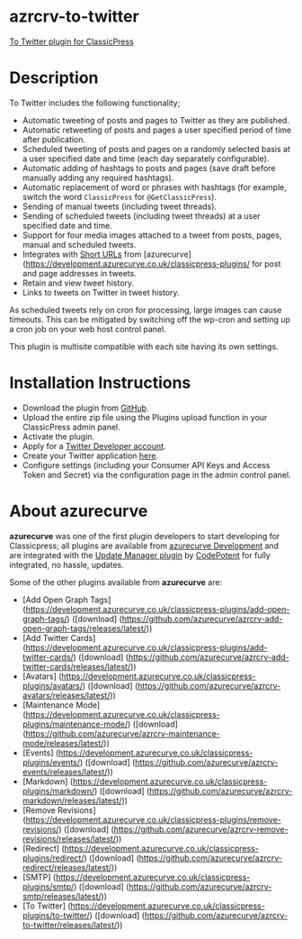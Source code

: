 # azrcrv-to-twitter
[To Twitter plugin for ClassicPress](https://development.azurecurve.co.uk/classicpress-plugins/to-twitter/)

# Description

To Twitter includes the following functionality;
 * Automatic tweeting of posts and pages to Twitter as they are published.
 * Automatic retweeting of posts and pages a user specified period of time after publication.
 * Scheduled tweeting of posts and pages on a randomly selected basis at a user specified date and time (each day separately configurable).
 * Automatic adding of hashtags to posts and pages (save draft before manually adding any required hashtags).
 * Automatic replacement of word or phrases with hashtags (for example, switch the word `ClassicPress` for `@GetClassicPress`).
 * Sending of manual tweets (including tweet threads).
 * Sending of scheduled tweets (including tweet threads) at a user specified date and time.
 * Support for four media images attached to a tweet from posts, pages, manual and scheduled tweets.
 * Integrates with [Short URLs](https://development.azurecurve.co.uk/classicpress-plugins/short-urls/) from [azurecurve](https://development.azurecurve.co.uk/classicpress-plugins/ for post and page addresses in tweets.
 * Retain and view tweet history.
 * Links to tweets on Twitter in tweet history.

As scheduled tweets rely on cron for processing, large images can cause timeouts. This can be mitigated by switching off the wp-cron and setting up a cron job on your web host control panel.

This plugin is multisite compatible with each site having its own settings.

# Installation Instructions

* Download the plugin from [GitHub](https://github.com/azurecurve/azrcrv-to-twitter/releases/latest/).
* Upload the entire zip file using the Plugins upload function in your ClassicPress admin panel.
* Activate the plugin.
* Apply for a [Twitter Developer account](https://developer.twitter.com/en/apply-for-access).
* Create your Twitter application [here](https://developer.twitter.com/en/apps).
* Configure settings (including your Consumer API Keys and Access Token and Secret) via the configuration page in the admin control panel.

# About azurecurve

**azurecurve** was one of the first plugin developers to start developing for Classicpress; all plugins are available from [azurecurve Development](https://development.azurecurve.co.uk/) and are integrated with the [Update Manager plugin](https://codepotent.com/classicpress/plugins/update-manager/) by [CodePotent](https://codepotent.com/) for fully integrated, no hassle, updates.

Some of the other plugins available from **azurecurve** are:
 * [Add Open Graph Tags] (https://development.azurecurve.co.uk/classicpress-plugins/add-open-graph-tags/) ([download] (https://github.com/azurecurve/azrcrv-add-open-graph-tags/releases/latest/))
 * [Add Twitter Cards] (https://development.azurecurve.co.uk/classicpress-plugins/add-twitter-cards/) ([download] (https://github.com/azurecurve/azrcrv-add-twitter-cards/releases/latest/))
 * [Avatars] (https://development.azurecurve.co.uk/classicpress-plugins/avatars/) ([download] (https://github.com/azurecurve/azrcrv-avatars/releases/latest/))
 * [Maintenance Mode] (https://development.azurecurve.co.uk/classicpress-plugins/maintenance-mode/) ([download] (https://github.com/azurecurve/azrcrv-maintenance-mode/releases/latest/))
 * [Events] (https://development.azurecurve.co.uk/classicpress-plugins/events/) ([download] (https://github.com/azurecurve/azrcrv-events/releases/latest/))
 * [Markdown] (https://development.azurecurve.co.uk/classicpress-plugins/markdown/) ([download] (https://github.com/azurecurve/azrcrv-markdown/releases/latest/))
 * [Remove Revisions] (https://development.azurecurve.co.uk/classicpress-plugins/remove-revisions/) ([download] (https://github.com/azurecurve/azrcrv-remove-revisions/releases/latest/))
 * [Redirect] (https://development.azurecurve.co.uk/classicpress-plugins/redirect/) ([download] (https://github.com/azurecurve/azrcrv-redirect/releases/latest/))
 * [SMTP] (https://development.azurecurve.co.uk/classicpress-plugins/smtp/) ([download] (https://github.com/azurecurve/azrcrv-smtp/releases/latest/))
 * [To Twitter] (https://development.azurecurve.co.uk/classicpress-plugins/to-twitter/) ([download] (https://github.com/azurecurve/azrcrv-to-twitter/releases/latest/))